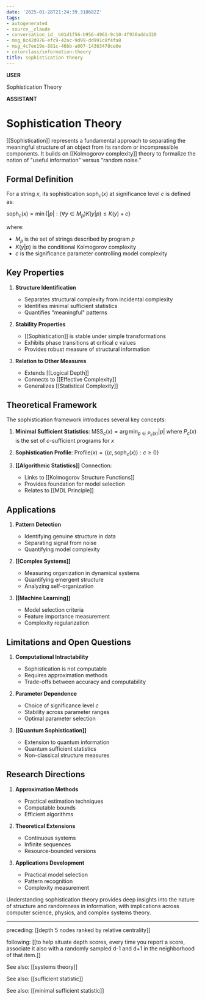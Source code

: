```yaml
---
date: '2025-01-28T21:24:39.318682Z'
tags:
- autogenerated
- source__claude
- conversation_id__b01d1f56-b956-4961-9c10-4f930adda320
- msg_8c42d976-efc9-42ac-9d99-dd991c8f4fa8
- msg_4c7ee19e-881c-46bb-a007-14363478ce0e
- colorclass/information-theory
title: sophistication theory
---
```


**USER**

Sophistication Theory


**ASSISTANT**

# Sophistication Theory

[[Sophistication]] represents a fundamental approach to separating the meaningful structure of an object from its random or incompressible components. It builds on [[Kolmogorov complexity]] theory to formalize the notion of "useful information" versus "random noise."

## Formal Definition

For a string $x$, its sophistication $\text{soph}_c(x)$ at significance level $c$ is defined as:

$\text{soph}_c(x) = \min\{|p| : (\forall y \in M_p) K(y|p) \leq K(y) + c\}$

where:
- $M_p$ is the set of strings described by program $p$
- $K(y|p)$ is the conditional Kolmogorov complexity
- $c$ is the significance parameter controlling model complexity

## Key Properties

1. **Structure Identification**
   - Separates structural complexity from incidental complexity
   - Identifies minimal sufficient statistics
   - Quantifies "meaningful" patterns

2. **Stability Properties**
   - [[Sophistication]] is stable under simple transformations
   - Exhibits phase transitions at critical $c$ values
   - Provides robust measure of structural information

3. **Relation to Other Measures**
   - Extends [[Logical Depth]]
   - Connects to [[Effective Complexity]]
   - Generalizes [[Statistical Complexity]]

## Theoretical Framework

The sophistication framework introduces several key concepts:

1. **Minimal Sufficient Statistics**:
   $\text{MSS}_c(x) = \arg\min_{p \in P_c(x)} |p|$
   where $P_c(x)$ is the set of $c$-sufficient programs for $x$

2. **Sophistication Profile**:
   $\text{Profile}(x) = \{(c, \text{soph}_c(x)) : c \geq 0\}$

3. **[[Algorithmic Statistics]]** Connection:
   - Links to [[Kolmogorov Structure Functions]]
   - Provides foundation for model selection
   - Relates to [[MDL Principle]]

## Applications

1. **Pattern Detection**
   - Identifying genuine structure in data
   - Separating signal from noise
   - Quantifying model complexity

2. **[[Complex Systems]]**
   - Measuring organization in dynamical systems
   - Quantifying emergent structure
   - Analyzing self-organization

3. **[[Machine Learning]]**
   - Model selection criteria
   - Feature importance measurement
   - Complexity regularization

## Limitations and Open Questions

1. **Computational Intractability**
   - Sophistication is not computable
   - Requires approximation methods
   - Trade-offs between accuracy and computability

2. **Parameter Dependence**
   - Choice of significance level $c$
   - Stability across parameter ranges
   - Optimal parameter selection

3. **[[Quantum Sophistication]]**
   - Extension to quantum information
   - Quantum sufficient statistics
   - Non-classical structure measures

## Research Directions

1. **Approximation Methods**
   - Practical estimation techniques
   - Computable bounds
   - Efficient algorithms

2. **Theoretical Extensions**
   - Continuous systems
   - Infinite sequences
   - Resource-bounded versions

3. **Applications Development**
   - Practical model selection
   - Pattern recognition
   - Complexity measurement

Understanding sophistication theory provides deep insights into the nature of structure and randomness in information, with implications across computer science, physics, and complex systems theory.


---

preceding: [[depth 5 nodes ranked by relative centrality]]  


following: [[to help situate depth scores, every time you report a score, associate it also with a randomly sampled d-1 and d+1 in the neighborhood of that item.]]

See also: [[systems theory]]


See also: [[sufficient statistic]]


See also: [[minimal sufficient statistic]]